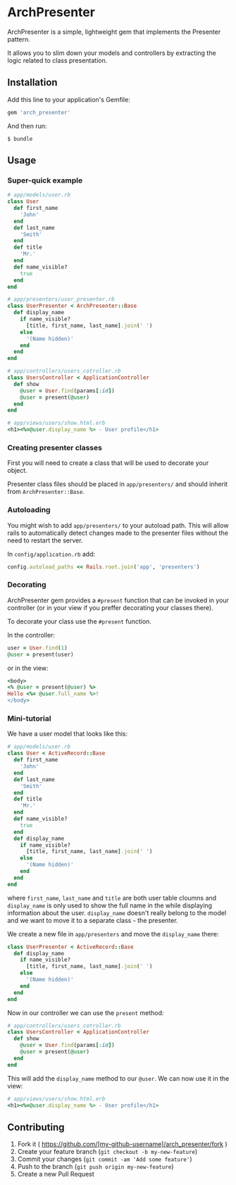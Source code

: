 # ArchPresenter

ArchPresenter is a simple, lightweight gem that implements the Presenter pattern.

It allows you to slim down your models and controllers by extracting the logic related to class presentation.

## Installation

Add this line to your application's Gemfile:

```ruby
gem 'arch_presenter'
```

And then run:

    $ bundle


## Usage

### Super-quick example

```ruby
# app/models/user.rb
class User
  def first_name
    'John'
  end
  def last_name
    'Smith'
  end
  def title
    'Mr.'
  end
  def name_visible?
    true
  end
end
```

```ruby
# app/presenters/user_presenter.rb
class UserPresenter < ArchPresenter::Base
  def display_name
    if name_visible? 
      [title, first_name, last_name].join(' ')
    else
      '(Name hidden)'
    end
  end
end
```

``` ruby
# app/controllers/users_cotroller.rb
class UsersController < ApplicationController
  def show
    @user = User.find(params[:id])
    @user = present(@user)
  end
end
```

```ruby
# app/views/users/show.html.erb
<h1><%=@user.display_name %> - User profile</h1>
```

### Creating presenter classes

First you will need to create a class that will be used to decorate your object.

Presenter class files should be placed in `app/presenters/` and should inherit from `ArchPresenter::Base`.

### Autoloading

You might wish to add `app/presenters/` to your autoload path. This will allow rails to automatically detect changes made to the presenter files without the need to restart the server.

In `config/application.rb` add:

```ruby
config.autoload_paths << Rails.root.join('app', 'presenters')
```

### Decorating

ArchPresenter gem provides a `#present` function that can be invoked in your controller (or in your view if you preffer decorating your classes there).

To decorate your class use the `#present` function.

In the controller:

```ruby
user = User.find(1)
@user = present(user)
```

or in the view:

```ruby
<body>
<% @user = present(@user) %>
Hello <%= @user.full_name %>!
</body>
```

### Mini-tutorial

We have a user model that looks like this:

```ruby
# app/models/user.rb
class User < ActiveRecord::Base
  def first_name
    'John'
  end
  def last_name
    'Smith'
  end
  def title
    'Mr.'
  end
  def name_visible?
    true
  end
  def display_name
    if name_visible? 
      [title, first_name, last_name].join(' ')
    else
      '(Name hidden)'
    end
  end
end
```

where `first_name`, `last_name` and `title` are both user table cloumns and `display_name` is only used to show the full name in the while displaying information about the user. `display_name` doesn't really belong to the model and we want to move it to a separate class - the presenter.

We create a new file in `app/presenters` and move the `display_name` there:

```ruby
class UserPresenter < ActiveRecord::Base
  def display_name
    if name_visible? 
      [title, first_name, last_name].join(' ')
    else
      '(Name hidden)'
    end
  end
end
```

Now in our controller we can use the `present` method:

``` ruby
# app/controllers/users_cotroller.rb
class UsersController < ApplicationController
  def show
    @user = User.find(params[:id])
    @user = present(@user)
  end
end
```

This will add the `display_name` method to our `@user`. We can now use it in the view:

```ruby
# app/views/users/show.html.erb
<h1><%=@user.display_name %> - User profile</h1>
```


## Contributing

1. Fork it ( https://github.com/[my-github-username]/arch_presenter/fork )
2. Create your feature branch (`git checkout -b my-new-feature`)
3. Commit your changes (`git commit -am 'Add some feature'`)
4. Push to the branch (`git push origin my-new-feature`)
5. Create a new Pull Request
